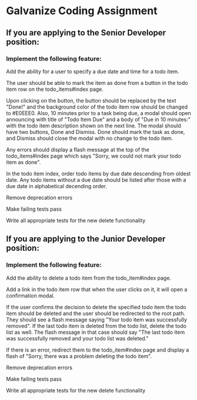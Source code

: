 # Galvanize Coding Assignment


## If you are applying to the Senior Developer position:
### Implement the following feature:
Add the ability for a user to specify a due date and time for a todo item.

The user should be able to mark the item as done from a button in the todo item row on the todo_items#index page.

Upon clicking on the button, the button should be replaced by the text "Done!" and the background color of the todo item row should be changed to #E0EEE0.  Also, 10 minutes prior to a task being due, a modal should open announcing with title of "Todo Item Due" and a body of "Due in 10 minutes:" with the todo item description shown on the next line.  The modal should have two buttons, Done and Dismiss.  Done should mark the task as done, and Dismiss should close the modal with no change to the todo item.

Any errors should display a flash message at the top of the todo_items#index page which says "Sorry, we could not mark your todo item as done".

In the todo item index, order todo items by due date descending from oldest date.  Any todo items without a due date should be listed after those with a due date in alphabetical decending order.

Remove deprecation errors

Make failing tests pass

Write all appropriate tests for the new delete functionality


## If you are applying to the Junior Developer position:
### Implement the following feature:
Add the ability to delete a todo item from the todo_item#index page.

Add a link in the todo item row that when the user clicks on it, it will open a confirmation modal.

If the user confirms the decision to delete the specified todo item the todo item should be deleted and the user should be redirected to the root path.  They should see a flash message saying "Your todo item was successfully removed".  If the last todo item is deleted from the todo list, delete the todo list as well.  The flash message in that case should say "The last todo item was successfully removed and your todo list was deleted."

If there is an error, redirect them to the todo_item#index page and display a flash of "Sorry, there was a problem deleting the todo item".

Remove deprecation errors

Make failing tests pass

Write all appropriate tests for the new delete functionality

